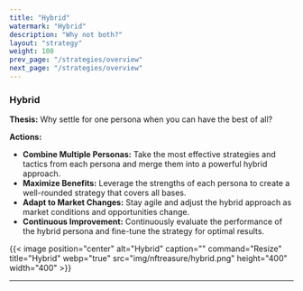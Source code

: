 ```yaml
---
title: "Hybrid"
watermark: "Hybrid"
description: "Why not both?"
layout: "strategy"
weight: 108
prev_page: "/strategies/overview"
next_page: "/strategies/overview"
---
```


### Hybrid

**Thesis:** Why settle for one persona when you can have the best of all?

**Actions:**

- **Combine Multiple Personas:** Take the most effective strategies and tactics from each persona and merge them into a powerful hybrid approach.
- **Maximize Benefits:** Leverage the strengths of each persona to create a well-rounded strategy that covers all bases.
- **Adapt to Market Changes:** Stay agile and adjust the hybrid approach as market conditions and opportunities change.
- **Continuous Improvement:** Continuously evaluate the performance of the hybrid persona and fine-tune the strategy for optimal results.

{{< image position="center" alt="Hybrid" caption="" command="Resize" title="Hybrid" webp="true" src="img/nftreasure/hybrid.png" height="400" width="400" >}}

---
